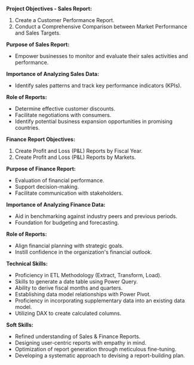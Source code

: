 **Project Objectives - Sales Report:**

1. Create a Customer Performance Report.
2. Conduct a Comprehensive Comparison between Market Performance and Sales Targets.

**Purpose of Sales Report:**
- Empower businesses to monitor and evaluate their sales activities and performance.

**Importance of Analyzing Sales Data:**
- Identify sales patterns and track key performance indicators (KPIs).

**Role of Reports:**
- Determine effective customer discounts.
- Facilitate negotiations with consumers.
- Identify potential business expansion opportunities in promising countries.

**Finance Report Objectives:**

1. Create Profit and Loss (P&L) Reports by Fiscal Year.
2. Create Profit and Loss (P&L) Reports by Markets.

**Purpose of Finance Report:**
- Evaluation of financial performance.
- Support decision-making.
- Facilitate communication with stakeholders.

**Importance of Analyzing Finance Data:**
- Aid in benchmarking against industry peers and previous periods.
- Foundation for budgeting and forecasting.

**Role of Reports:**
- Align financial planning with strategic goals.
- Instill confidence in the organization's financial outlook.

**Technical Skills:**
- Proficiency in ETL Methodology (Extract, Transform, Load).
- Skills to generate a date table using Power Query.
- Ability to derive fiscal months and quarters.
- Establishing data model relationships with Power Pivot.
- Proficiency in incorporating supplementary data into an existing data model.
- Utilizing DAX to create calculated columns.

**Soft Skills:**
- Refined understanding of Sales & Finance Reports.
- Designing user-centric reports with empathy in mind.
- Optimization of report generation through meticulous fine-tuning.
- Developing a systematic approach to devising a report-building plan.
